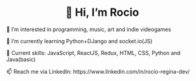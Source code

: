 <h1 align="center">👋 Hi, I’m Rocio</h1>
<p> 👀 I’m interested in programming, music, art and indie videogames</p>
<p> 🌱 I’m currently learning Python+DJango and socket.io(JS)</p>
<p> 🌱 Current skills: JavaScript, ReactJS, Redux, HTML, CSS, Python and Java(basic)</p>
📫 Reach me via LinkedIn: https://www.linkedin.com/in/rocio-regina-dev/

<!---
rocioregina/rocioregina is a ✨ special ✨ repository because its `README.md` (this file) appears on your GitHub profile.
You can click the Preview link to take a look at your changes.
--->
